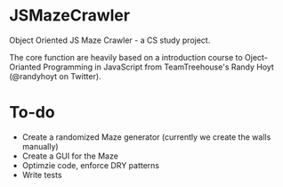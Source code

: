# JSMazeCrawler
Object Oriented JS Maze Crawler - a CS study project. 

The core function are heavily based on a introduction course to Oject-Orianted Programming in JavaScript from TeamTreehouse's Randy Hoyt (@randyhoyt on Twitter).

# To-do

- Create a randomized Maze generator (currently we create the walls manually)
- Create a GUI for the Maze
- Optimzie code, enforce DRY patterns
- Write tests


